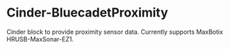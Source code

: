 # Cinder-BluecadetProximity

Cinder block to provide proximity sensor data. Currently supports MaxBotix HRUSB-MaxSonar-EZ1.
